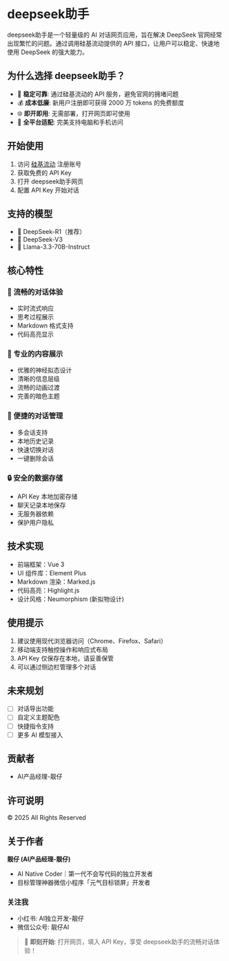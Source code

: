 # deepseek助手

deepseek助手是一个轻量级的 AI 对话网页应用，旨在解决 DeepSeek 官网经常出现繁忙的问题。通过调用硅基流动提供的 API 接口，让用户可以稳定、快速地使用 DeepSeek 的强大能力。

## 为什么选择 deepseek助手？

- 🚀 **稳定可靠**: 通过硅基流动的 API 服务，避免官网的拥堵问题
- 💰 **成本低廉**: 新用户注册即可获得 2000 万 tokens 的免费额度
- 🌐 **即开即用**: 无需部署，打开网页即可使用
- 📱 **全平台适配**: 完美支持电脑和手机访问

## 开始使用

1. 访问 [硅基流动](https://cloud.siliconflow.cn/i/orHbMPbM) 注册账号
2. 获取免费的 API Key
3. 打开 deepseek助手网页
4. 配置 API Key 开始对话

## 支持的模型

- 🤖 DeepSeek-R1（推荐）
- 🎨 DeepSeek-V3
- 🌟 Llama-3.3-70B-Instruct

## 核心特性

### 💬 流畅的对话体验
- 实时流式响应
- 思考过程展示
- Markdown 格式支持
- 代码高亮显示

### 🎯 专业的内容展示
- 优雅的神经拟态设计
- 清晰的信息层级
- 流畅的动画过渡
- 完善的暗色主题

### 📂 便捷的对话管理
- 多会话支持
- 本地历史记录
- 快速切换对话
- 一键删除会话

### 🔒 安全的数据存储
- API Key 本地加密存储
- 聊天记录本地保存
- 无服务器依赖
- 保护用户隐私

## 技术实现

- 前端框架：Vue 3
- UI 组件库：Element Plus
- Markdown 渲染：Marked.js
- 代码高亮：Highlight.js
- 设计风格：Neumorphism (新拟物设计)

## 使用提示

1. 建议使用现代浏览器访问（Chrome、Firefox、Safari）
2. 移动端支持触控操作和响应式布局
3. API Key 仅保存在本地，请妥善保管
4. 可以通过侧边栏管理多个对话

## 未来规划

- [ ] 对话导出功能
- [ ] 自定义主题配色
- [ ] 快捷指令支持
- [ ] 更多 AI 模型接入

## 贡献者

- AI产品经理-靓仔

## 许可说明

© 2025 All Rights Reserved

## 关于作者

**靓仔 (AI产品经理-靓仔)**
- AI Native Coder｜第一代不会写代码的独立开发者
- 目标管理神器微信小程序「元气目标锁屏」开发者


### 关注我
- 小红书: AI独立开发-靓仔
- 微信公众号: 靓仔AI

> 🎯 **即刻开始**: 打开网页，填入 API Key，享受 deepseek助手的流畅对话体验！ 
